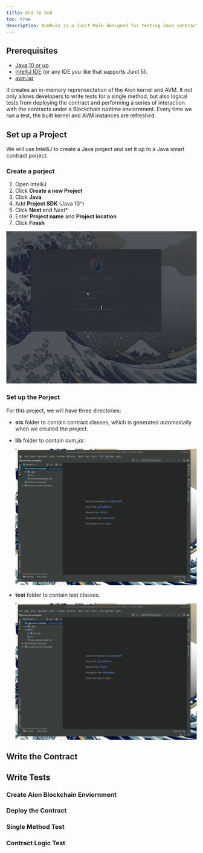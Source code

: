 ```yaml
---
title: End to End
toc: true
description: AvmRule is a Junit Rule designed for testing Java contract on an embedded AVM. It allows you to deploy your Java smart contract and write tests to interact with the contract under an real Aion blockchain enviornment without actually running an Aion blockchain. In this section, we're going to be walking through the entire workflow of deploying a Java contract to the local kernel, and write Junit tests to test and debug your contract. You can drop in as particular sections if you want to, or you can follow it through end-to-end.
---
```


## Prerequisites

- [Java 10 or up](https://www.oracle.com/technetwork/java/javase/downloads/jdk11-downloads-5066655.html).
- [IntelliJ IDE](https://www.jetbrains.com/idea/download/) (or any IDE you like that supports Junit 5).
- [avm.jar](https://github.com/aionnetwork/AVM/releases)


 It creates an in-memory reprensectation of the Aion kernel and AVM. It not only allows developers to write tests for a single method, but also logical tests from deploying the contract and performing a series of interaction with the contracts under a Blockchain runtime enviornment. Every time we run a test, the built kernel and AVM instances are refreshed.

## Set up a Project

We will use IntelliJ to create a Java project and set it up to a Java smart contract porject.

### Create a porject

1. Open IntelliJ
2. Click **Create a new Project**
3. Click **Java**
4. Add **Project SDK** (Java 10^)
5. Click **Next** and *Next**
6. Enter **Project name** and **Project location**
7. Click **Finish**

![project](/developers/fundamentals/test-and-debug/images/create-project.gif)


### Set up the Porject

For this project, we will have three directories:

- **src** folder to contain contract classes, which is generated automaically when we created the project.
- **lib** folder to contain *avm.jar*.
  
  ![lib](/developers/fundamentals/test-and-debug/images/add-lib.gif)
- **test** folder to contain test classes.

  ![test](/developers/fundamentals/test-and-debug/images/add-test.gif)

## Write the Contract

## Write Tests

### Create Aion Blockchain Enviornment

### Deploy the Contract

### Single Method Test

### Contract Logic Test



